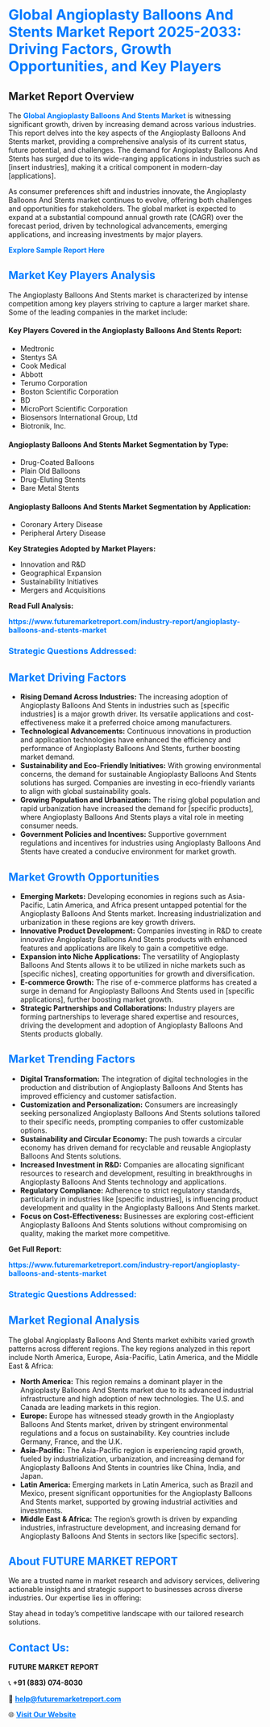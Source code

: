 <h1 style="color: #007BFF;">Global Angioplasty Balloons And Stents Market Report 2025-2033: Driving Factors, Growth Opportunities, and Key Players</h1>

<section id="overview">
<h2>Market Report Overview</h2>
<p>The <a href="https://www.futuremarketreport.com/industry-report/angioplasty-balloons-and-stents-market" style="color: #007BFF; text-decoration: none;"><strong>Global Angioplasty Balloons And Stents Market</strong></a> is witnessing significant growth, driven by increasing demand across various industries. This report delves into the key aspects of the Angioplasty Balloons And Stents market, providing a comprehensive analysis of its current status, future potential, and challenges. The demand for Angioplasty Balloons And Stents has surged due to its wide-ranging applications in industries such as [insert industries], making it a critical component in modern-day [applications].</p>
<p>As consumer preferences shift and industries innovate, the Angioplasty Balloons And Stents market continues to evolve, offering both challenges and opportunities for stakeholders. The global market is expected to expand at a substantial compound annual growth rate (CAGR) over the forecast period, driven by technological advancements, emerging applications, and increasing investments by major players.</p>
</section>

<section id="overview">
<p><a href="https://www.futuremarketreport.com/request-sample/reportId=77894" style="color: #007BFF; text-decoration: none;"><strong>Explore Sample Report Here</strong></a></p>
</section>

<section id="key-players">
<h2 style="color: #007BFF;">Market Key Players Analysis</h2>
<p>The Angioplasty Balloons And Stents market is characterized by intense competition among key players striving to capture a larger market share. Some of the leading companies in the market include:</p>
<h4>Key Players Covered in the Angioplasty Balloons And Stents Report:</h4>
<ul><li>Medtronic</li><li>Stentys SA</li><li>Cook Medical</li><li>Abbott</li><li>Terumo Corporation</li><li>Boston Scientific Corporation</li><li>BD</li><li>MicroPort Scientific Corporation</li><li>Biosensors International Group, Ltd</li><li>Biotronik, Inc.</li></ul>
<h4>Angioplasty Balloons And Stents Market Segmentation by Type:</h4>
<ul><li>Drug-Coated Balloons</li><li>Plain Old Balloons</li><li>Drug-Eluting Stents</li><li>Bare Metal Stents</li></ul>

<h4>Angioplasty Balloons And Stents Market Segmentation by Application:</h4>
<ul><li>Coronary Artery Disease</li><li>Peripheral Artery Disease</li></ul>
<p><strong>Key Strategies Adopted by Market Players:</strong></p>
<ul>
<li>Innovation and R&D</li>
<li>Geographical Expansion</li>
<li>Sustainability Initiatives</li>
<li>Mergers and Acquisitions</li>
</ul>
</section>

<section>
<p><strong>Read Full Analysis: </strong></p><a href="https://www.futuremarketreport.com/industry-report/angioplasty-balloons-and-stents-market" style="color: #007BFF; text-decoration: none;"><strong>https://www.futuremarketreport.com/industry-report/angioplasty-balloons-and-stents-market</strong></a>
<h3 style="color: #007BFF;">Strategic Questions Addressed:</h3>
</section>

<section id="driving-factors">
<h2 style="color: #007BFF;">Market Driving Factors</h2>
<ul>
<li><strong>Rising Demand Across Industries:</strong> The increasing adoption of Angioplasty Balloons And Stents in industries such as [specific industries] is a major growth driver. Its versatile applications and cost-effectiveness make it a preferred choice among manufacturers.</li>
<li><strong>Technological Advancements:</strong> Continuous innovations in production and application technologies have enhanced the efficiency and performance of Angioplasty Balloons And Stents, further boosting market demand.</li>
<li><strong>Sustainability and Eco-Friendly Initiatives:</strong> With growing environmental concerns, the demand for sustainable Angioplasty Balloons And Stents solutions has surged. Companies are investing in eco-friendly variants to align with global sustainability goals.</li>
<li><strong>Growing Population and Urbanization:</strong> The rising global population and rapid urbanization have increased the demand for [specific products], where Angioplasty Balloons And Stents plays a vital role in meeting consumer needs.</li>
<li><strong>Government Policies and Incentives:</strong> Supportive government regulations and incentives for industries using Angioplasty Balloons And Stents have created a conducive environment for market growth.</li>
</ul>
</section>

<section id="growth-opportunities">
<h2 style="color: #007BFF;">Market Growth Opportunities</h2>
<ul>
<li><strong>Emerging Markets:</strong> Developing economies in regions such as Asia-Pacific, Latin America, and Africa present untapped potential for the Angioplasty Balloons And Stents market. Increasing industrialization and urbanization in these regions are key growth drivers.</li>
<li><strong>Innovative Product Development:</strong> Companies investing in R&D to create innovative Angioplasty Balloons And Stents products with enhanced features and applications are likely to gain a competitive edge.</li>
<li><strong>Expansion into Niche Applications:</strong> The versatility of Angioplasty Balloons And Stents allows it to be utilized in niche markets such as [specific niches], creating opportunities for growth and diversification.</li>
<li><strong>E-commerce Growth:</strong> The rise of e-commerce platforms has created a surge in demand for Angioplasty Balloons And Stents used in [specific applications], further boosting market growth.</li>
<li><strong>Strategic Partnerships and Collaborations:</strong> Industry players are forming partnerships to leverage shared expertise and resources, driving the development and adoption of Angioplasty Balloons And Stents products globally.</li>
</ul>
</section>

<section id="trending-factors">
<h2 style="color: #007BFF;">Market Trending Factors</h2>
<ul>
<li><strong>Digital Transformation:</strong> The integration of digital technologies in the production and distribution of Angioplasty Balloons And Stents has improved efficiency and customer satisfaction.</li>
<li><strong>Customization and Personalization:</strong> Consumers are increasingly seeking personalized Angioplasty Balloons And Stents solutions tailored to their specific needs, prompting companies to offer customizable options.</li>
<li><strong>Sustainability and Circular Economy:</strong> The push towards a circular economy has driven demand for recyclable and reusable Angioplasty Balloons And Stents solutions.</li>
<li><strong>Increased Investment in R&D:</strong> Companies are allocating significant resources to research and development, resulting in breakthroughs in Angioplasty Balloons And Stents technology and applications.</li>
<li><strong>Regulatory Compliance:</strong> Adherence to strict regulatory standards, particularly in industries like [specific industries], is influencing product development and quality in the Angioplasty Balloons And Stents market.</li>
<li><strong>Focus on Cost-Effectiveness:</strong> Businesses are exploring cost-efficient Angioplasty Balloons And Stents solutions without compromising on quality, making the market more competitive.</li>
</ul>
</section>

<section>
<p><strong>Get Full Report: </strong></p><a href="https://www.futuremarketreport.com/industry-report/angioplasty-balloons-and-stents-market" style="color: #007BFF; text-decoration: none;"><strong>https://www.futuremarketreport.com/industry-report/angioplasty-balloons-and-stents-market</strong></a>
<h3 style="color: #007BFF;">Strategic Questions Addressed:</h3>
</section>


<section id="regional-analysis">
<h2 style="color: #007BFF;">Market Regional Analysis</h2>
<p>The global Angioplasty Balloons And Stents market exhibits varied growth patterns across different regions. The key regions analyzed in this report include North America, Europe, Asia-Pacific, Latin America, and the Middle East & Africa:</p>
<ul>
<li><strong>North America:</strong> This region remains a dominant player in the Angioplasty Balloons And Stents market due to its advanced industrial infrastructure and high adoption of new technologies. The U.S. and Canada are leading markets in this region.</li>
<li><strong>Europe:</strong> Europe has witnessed steady growth in the Angioplasty Balloons And Stents market, driven by stringent environmental regulations and a focus on sustainability. Key countries include Germany, France, and the U.K.</li>
<li><strong>Asia-Pacific:</strong> The Asia-Pacific region is experiencing rapid growth, fueled by industrialization, urbanization, and increasing demand for Angioplasty Balloons And Stents in countries like China, India, and Japan.</li>
<li><strong>Latin America:</strong> Emerging markets in Latin America, such as Brazil and Mexico, present significant opportunities for the Angioplasty Balloons And Stents market, supported by growing industrial activities and investments.</li>
<li><strong>Middle East & Africa:</strong> The region’s growth is driven by expanding industries, infrastructure development, and increasing demand for Angioplasty Balloons And Stents in sectors like [specific sectors].</li>
</ul>
</section>

<footer>
<h2 style="color: #007BFF;">About FUTURE MARKET REPORT</h2>
<p>We are a trusted name in market research and advisory services, delivering actionable insights and strategic support to businesses across diverse industries. Our expertise lies in offering:</p>

<p>Stay ahead in today’s competitive landscape with our tailored research solutions.</p>

<h2 style="color: #007BFF;">Contact Us:</h2>
<p><strong>FUTURE MARKET REPORT</strong></p>
<p>📞 <strong>+91 (883) 074-8030</strong></p>
<p>📧 <strong><a href="mailto:help@futuremarketreport.com" style="color: #007BFF;">help@futuremarketreport.com</a></strong></p>
<p>🌐 <strong><a href="https://www.futuremarketreport.com/" style="color: #007BFF;">Visit Our Website</a></strong></p>
</footer>